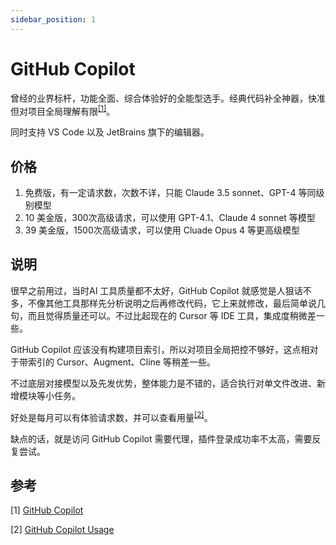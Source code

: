 ```yaml
---
sidebar_position: 1
---
```


# GitHub Copilot

曾经的业界标杆，功能全面、综合体验好的全能型选手。经典代码补全神器，快准但对项目全局理解有限<sup>[[1]](#参考)</sup>。

同时支持 VS Code 以及 JetBrains 旗下的编辑器。

## 价格

1. 免费版，有一定请求数，次数不详，只能 Claude 3.5 sonnet、GPT-4 等同级别模型
2. 10 美金版，300次高级请求，可以使用 GPT-4.1、Claude 4 sonnet 等模型
3. 39 美金版，1500次高级请求，可以使用 Cluade Opus 4 等更高级模型

## 说明

很早之前用过，当时AI 工具质量都不太好，GitHub Copilot 就感觉是人狠话不多，不像其他工具那样先分析说明之后再修改代码，它上来就修改，最后简单说几句，而且觉得质量还可以。不过比起现在的 Cursor 等 IDE 工具，集成度稍微差一些。

GitHub Copilot 应该没有构建项目索引，所以对项目全局把控不够好，这点相对于带索引的 Cursor、Augment、Cline 等稍差一些。

不过底层对接模型以及先发优势，整体能力是不错的，适合执行对单文件改进、新增模块等小任务。

好处是每月可以有体验请求数，并可以查看用量<sup>[[2]](#参考)</sup>。

缺点的话，就是访问 GitHub Copilot 需要代理，插件登录成功率不太高，需要反复尝试。

## 参考

[1]&nbsp;[GitHub Copilot](https://github.com/features/copilot)

[2]&nbsp;[GitHub Copilot Usage](https://github.com/settings/copilot/features)
